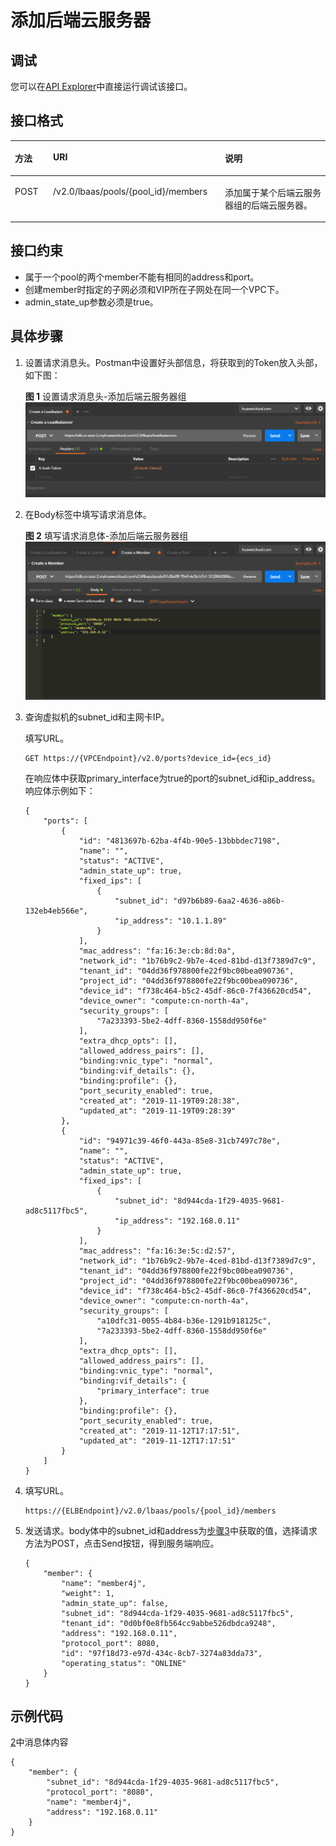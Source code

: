 # 添加后端云服务器<a name="elb_qs_0008"></a>

## 调试<a name="zh-cn_topic_0135706201_zh-cn_topic_0135706204_section3683205810399"></a>

您可以在[API Explorer](https://apiexplorer.developer.huaweicloud.com/apiexplorer/doc?product=ELB&api=CreateMember&version=v2)中直接运行调试该接口。

## 接口格式<a name="zh-cn_topic_0135706201_section36006405"></a>

<a name="zh-cn_topic_0135706201_table8410660"></a>
<table><thead align="left"><tr id="zh-cn_topic_0135706201_row51282467"><th class="cellrowborder" valign="top" width="12.120000000000001%" id="mcps1.1.4.1.1"><p id="zh-cn_topic_0135706201_p60239196"><a name="zh-cn_topic_0135706201_p60239196"></a><a name="zh-cn_topic_0135706201_p60239196"></a>方法</p>
</th>
<th class="cellrowborder" valign="top" width="54.55%" id="mcps1.1.4.1.2"><p id="zh-cn_topic_0135706201_p47536713"><a name="zh-cn_topic_0135706201_p47536713"></a><a name="zh-cn_topic_0135706201_p47536713"></a>URI</p>
</th>
<th class="cellrowborder" valign="top" width="33.33%" id="mcps1.1.4.1.3"><p id="zh-cn_topic_0135706201_p25268563"><a name="zh-cn_topic_0135706201_p25268563"></a><a name="zh-cn_topic_0135706201_p25268563"></a>说明</p>
</th>
</tr>
</thead>
<tbody><tr id="zh-cn_topic_0135706201_row33487713"><td class="cellrowborder" valign="top" width="12.120000000000001%" headers="mcps1.1.4.1.1 "><p id="zh-cn_topic_0135706201_p28150236"><a name="zh-cn_topic_0135706201_p28150236"></a><a name="zh-cn_topic_0135706201_p28150236"></a>POST</p>
</td>
<td class="cellrowborder" valign="top" width="54.55%" headers="mcps1.1.4.1.2 "><p id="zh-cn_topic_0135706201_p65576619"><a name="zh-cn_topic_0135706201_p65576619"></a><a name="zh-cn_topic_0135706201_p65576619"></a>/v2.0/lbaas/pools/{pool_id}/members</p>
</td>
<td class="cellrowborder" valign="top" width="33.33%" headers="mcps1.1.4.1.3 "><p id="zh-cn_topic_0135706201_p10105911"><a name="zh-cn_topic_0135706201_p10105911"></a><a name="zh-cn_topic_0135706201_p10105911"></a>添加属于某个后端云服务器组的后端云服务器。</p>
</td>
</tr>
</tbody>
</table>

## 接口约束<a name="zh-cn_topic_0135706201_section30837727"></a>

-   属于一个pool的两个member不能有相同的address和port。
-   创建member时指定的子网必须和VIP所在子网处在同一个VPC下。
-   admin\_state\_up参数必须是true。

## 具体步骤<a name="zh-cn_topic_0135706201_section9104094"></a>

1.  设置请求消息头。Postman中设置好头部信息，将获取到的Token放入头部，如下图：

    **图 1**  设置请求消息头-添加后端云服务器组<a name="zh-cn_topic_0135706201_fig33014541363"></a>  
    ![](figures/设置请求消息头-创建监听器.png "设置请求消息头-创建监听器")

2.  <a name="zh-cn_topic_0135706201_li20015355"></a>在Body标签中填写请求消息体。

    **图 2**  填写请求消息体-添加后端云服务器组<a name="zh-cn_topic_0135706201_fig117218138710"></a>  
    ![](figures/填写请求消息体-添加后端云服务器组.png "填写请求消息体-添加后端云服务器组")

3.  <a name="zh-cn_topic_0135706201_li104117348571"></a>查询虚拟机的subnet\_id和主网卡IP。

    填写URL。

    ```
    GET https://{VPCEndpoint}/v2.0/ports?device_id={ecs_id}
    ```

    在响应体中获取primary\_interface为true的port的subnet\_id和ip\_address。响应体示例如下：

    ```
    {
        "ports": [
            {
                "id": "4813697b-62ba-4f4b-90e5-13bbbdec7198",
                "name": "",
                "status": "ACTIVE",
                "admin_state_up": true,
                "fixed_ips": [
                    {
                        "subnet_id": "d97b6b89-6aa2-4636-a86b-132eb4eb566e",
                        "ip_address": "10.1.1.89"
                    }
                ],
                "mac_address": "fa:16:3e:cb:8d:0a",
                "network_id": "1b76b9c2-9b7e-4ced-81bd-d13f7389d7c9",
                "tenant_id": "04dd36f978800fe22f9bc00bea090736",
                "project_id": "04dd36f978800fe22f9bc00bea090736",
                "device_id": "f738c464-b5c2-45df-86c0-7f436620cd54",
                "device_owner": "compute:cn-north-4a",
                "security_groups": [
                    "7a233393-5be2-4dff-8360-1558dd950f6e"
                ],
                "extra_dhcp_opts": [],
                "allowed_address_pairs": [],
                "binding:vnic_type": "normal",
                "binding:vif_details": {},
                "binding:profile": {},
                "port_security_enabled": true,
                "created_at": "2019-11-19T09:28:38",
                "updated_at": "2019-11-19T09:28:39"
            },
            {
                "id": "94971c39-46f0-443a-85e8-31cb7497c78e",
                "name": "",
                "status": "ACTIVE",
                "admin_state_up": true,
                "fixed_ips": [
                    {
                        "subnet_id": "8d944cda-1f29-4035-9681-ad8c5117fbc5",
                        "ip_address": "192.168.0.11"
                    }
                ],
                "mac_address": "fa:16:3e:5c:d2:57",
                "network_id": "1b76b9c2-9b7e-4ced-81bd-d13f7389d7c9",
                "tenant_id": "04dd36f978800fe22f9bc00bea090736",
                "project_id": "04dd36f978800fe22f9bc00bea090736",
                "device_id": "f738c464-b5c2-45df-86c0-7f436620cd54",
                "device_owner": "compute:cn-north-4a",
                "security_groups": [
                    "a10dfc31-0055-4b84-b36e-1291b918125c",
                    "7a233393-5be2-4dff-8360-1558dd950f6e"
                ],
                "extra_dhcp_opts": [],
                "allowed_address_pairs": [],
                "binding:vnic_type": "normal",
                "binding:vif_details": {
                    "primary_interface": true
                },
                "binding:profile": {},
                "port_security_enabled": true,
                "created_at": "2019-11-12T17:17:51",
                "updated_at": "2019-11-12T17:17:51"
            }
        ]
    }
    ```

4.  填写URL。

    ```
    https://{ELBEndpoint}/v2.0/lbaas/pools/{pool_id}/members
    ```

5.  发送请求。body体中的subnet\_id和address为[步骤3](#zh-cn_topic_0135706201_li104117348571)中获取的值，选择请求方法为POST，点击Send按钮，得到服务端响应。

    ```
    {
        "member": {
            "name": "member4j",
            "weight": 1,
            "admin_state_up": false,
            "subnet_id": "8d944cda-1f29-4035-9681-ad8c5117fbc5",
            "tenant_id": "0d0bf0e8fb564cc9abbe526dbdca9248",
            "address": "192.168.0.11",
            "protocol_port": 8080,
            "id": "97f18d73-e97d-434c-8cb7-3274a83dda73",
            "operating_status": "ONLINE"
        }
    }
    ```


## 示例代码<a name="zh-cn_topic_0135706201_section14827986"></a>

[2](#zh-cn_topic_0135706201_li20015355)中消息体内容

```
{
    "member": {
        "subnet_id": "8d944cda-1f29-4035-9681-ad8c5117fbc5",
        "protocol_port": "8080",
        "name": "member4j",
        "address": "192.168.0.11"
    }
}
```

